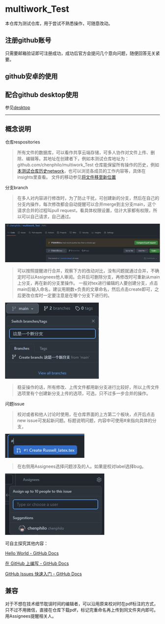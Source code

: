 # multiwork_Test
本仓库为测试仓库，用于尝试不熟悉操作，可随意改动。

## 注册github账号
只需要邮箱验证即可注册成功，成功后官方会提问几个意向问题，随便回答无关紧要。

## github安卓的使用

## 配合github desktop使用

参见[desktop](https://github.com/chenphilo/multiwork_Test/blob/github_desktop_Test/desktop_Test.md)

---
## 概念说明

仓库respositories

> 所有文件的数据库，可以看作共享云端存储，可多人协作对文件上传、删除、编辑等。其地址在创建者下，例如本测试仓库地址为： github.com/chenphilo/multiwork_Test
> 仓库能保留所有操作的历史，例如 [本测试仓库历史network](https://github.com/chenphilo/multiwork_Test/network)，也可以浏览各成员的工作内容等，具体在insights里查看。
> 文件的移动参见[将文件移至新位置](https://docs.github.com/cn/repositories/working-with-files/managing-files/moving-a-file-to-a-new-location)

分支branch

> 在多人对内容进行修改时，为了防止干扰，可创建新的分支，然后在自己的分支内操作，每次修改都会自动提醒可以合并merge到主分支main，这个请求合并的过程叫pull request，看具体权限设置，估计大家都有权限，所以可以自己请求，自己通过。

![image](https://github.com/chenphilo/multiwork_Test/blob/main/pic/pull.jpg)

> 可以按照提醒进行合并，观察下方的改动对比，没有问题就通过合并，不确定时可以Assignees他人审阅。合并后可删除分支，再修改时可重新从main上分支，再在新的分支里操作。
> 一般对tex进行编辑的人要创建分支，点击main后输入命名，建议用期数+负责的文章命名，然后点击create即可，之后更改仓库时一定要注意是在哪个分支下进行的。

![image](https://github.com/chenphilo/multiwork_Test/blob/main/pic/%E5%88%86%E6%94%AF%E7%9A%84%E5%88%9B%E5%BB%BA.jpg)

> 稳妥操作的话，所有修改、上传文件都用新分支进行比较好，所以上传文件选项里有个创建新分支上传的选项，可选，只不过多一步合并的操作。
> 
问题issue

> 校对或者和他人讨论时使用，在仓库界面的上方第二个板块，点开后点击new issue可发起新问题。标题说明问题，内容中可使用#来指向具体的分支，

![image](https://github.com/chenphilo/multiwork_Test/blob/main/pic/%E4%BA%95%E5%8F%B7.jpg)

> 在右侧用Assignees选择问题涉及的人。如果是校对label选择bug。
> 
![image](https://github.com/chenphilo/multiwork_Test/blob/main/pic/Assignees.jpg)

可自主探究其他内容：

[Hello World - GitHub Docs](https://docs.github.com/cn/get-started/quickstart/hello-world)

[在 GitHub 上编写 - GitHub Docs](https://docs.github.com/cn/get-started/writing-on-github)

[GitHub Issues 快速入门 - GitHub Docs](https://docs.github.com/cn/issues/tracking-your-work-with-issues/quickstart)

## 兼容

对于不想在技术细节耽误时间的编辑者，可以沿用原来校对时在pdf标注的方式，只不过不用微信，直接在仓库下载pdf，标记完重命名再上传到同文件夹内即可。用Assignees提醒相关人。
